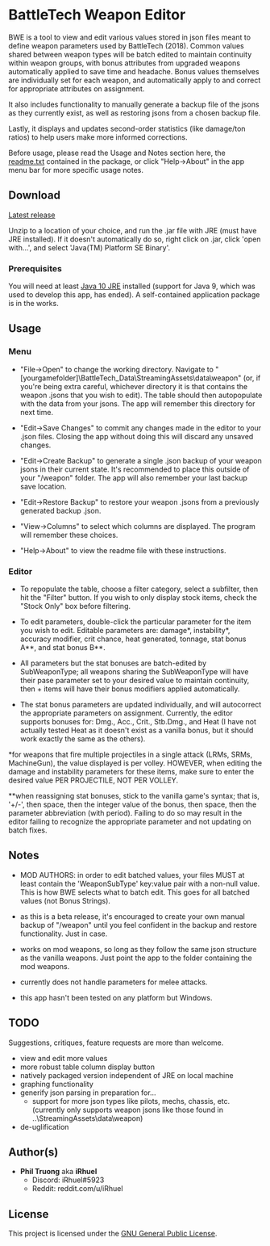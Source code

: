 # BattleTech Weapon Editor

BWE is a tool to view and edit various values stored in json files meant to define weapon parameters used by BattleTech (2018). Common values shared between weapon types will be batch edited to maintain continuity within weapon groups, with bonus attributes from upgraded weapons automatically applied to save time and headache. Bonus values themselves are individually set for each weapon, and automatically apply to and correct for appropriate attributes on assignment.

It also includes functionality to manually generate a backup  file of the jsons as they currently exist, as well as restoring jsons from a chosen backup file.

Lastly, it displays and updates second-order statistics (like damage/ton ratios) to help users make more informed corrections.  

Before usage, please read the Usage and Notes section here, the [readme.txt](https://github.com/iRhuel/BattleTechWeaponEditor/blob/master/src/readme.txt) contained in the package, or click "Help->About" in the app menu bar for more specific usage notes. 

## Download

[Latest release](https://github.com/iRhuel/BattleTechWeaponEditor/releases)

Unzip to a location of your choice, and run the .jar file with JRE (must have JRE installed). If it doesn't automatically do so, right click on .jar, click 'open with...', and select 'Java(TM) Platform SE Binary'.

### Prerequisites

You will need at least [Java 10 JRE](http://www.oracle.com/technetwork/java/javase/downloads/jre10-downloads-4417026.html) installed (support for Java 9, which was used to develop this app, has ended). A self-contained application package is in the works.

## Usage

### Menu

- "File->Open" to change the working directory. Navigate to "[yourgamefolder]\BattleTech_Data\StreamingAssets\data\weapon" (or, if you're being extra careful, whichever directory it is that contains the weapon .jsons that you wish to edit). The table should then autopopulate with the data from your jsons. The app will remember this directory for next time.

- "Edit->Save Changes" to commit any changes made in the editor to your .json files. Closing the app without doing this will discard any unsaved changes.

- "Edit->Create Backup" to generate a single .json backup of your weapon jsons in their current state. It's recommended to place this outside of your "/weapon" folder. The app will also remember your last backup save location.

- "Edit->Restore Backup" to restore your weapon .jsons from a previously generated backup .json.

- "View->Columns" to select which columns are displayed. The program will remember these choices.

- "Help->About" to view the readme file with these instructions.

### Editor

- To repopulate the table, choose a filter category, select a subfilter, then hit the "Filter" button. If you wish to only display stock items, check the "Stock Only" box before filtering.

- To edit parameters, double-click the particular parameter for the item you wish to edit. Editable parameters are: damage*, instability*, accuracy modifier, crit chance, heat generated, tonnage, stat bonus A**, and stat bonus B**.

- All parameters but the stat bonuses are batch-edited by SubWeaponType; all weapons sharing the SubWeaponType will have their pase parameter set to your desired value to maintain continuity, then + items will have their bonus modifiers applied automatically.

- The stat bonus parameters are updated individually, and will autocorrect the appropriate parameters on assignment. Currently, the editor supports bonuses for: Dmg., Acc., Crit., Stb.Dmg., and Heat (I have not actually tested Heat as it doesn't exist as a vanilla bonus, but it should work exactly the same as the others).

*for weapons that fire multiple projectiles in a single attack (LRMs, SRMs, MachineGun), the value displayed is per volley. HOWEVER, when editing the damage and instability parameters for these items, make sure to enter the desired value PER PROJECTILE, NOT PER VOLLEY.

**when reassigning stat bonuses, stick to the vanilla game's syntax; that is, '+/-', then space, then the integer value of the bonus, then space, then the parameter abbreviation (with period). Failing to do so may result in the editor failing to recognize the appropriate parameter and not updating on batch fixes.

## Notes

- MOD AUTHORS: in order to edit batched values, your files MUST at least contain the 'WeaponSubType' key:value pair with a non-null value. This is how BWE selects what to batch edit. This goes for all batched values (not Bonus Strings).

- as this is a beta release, it's encouraged to create your own manual backup of "/weapon" until you feel confident in the backup and restore functionality. Just in case.

- works on mod weapons, so long as they follow the same json structure as the vanilla weapons. Just point the app to the folder containing the mod weapons.

- currently does not handle parameters for melee attacks.

- this app hasn't been tested on any platform but Windows. 

## TODO

Suggestions, critiques, feature requests are more than welcome.

- view and edit more values
- more robust table column display button 
- natively packaged version independent of JRE on local machine
- graphing functionality
- generify json parsing in preparation for...
    - support for more json types like pilots, mechs, chassis, etc. (currently only supports weapon jsons like those found in ..\StreamingAssets\data\weapon)
- de-uglification

## Author(s)

* **Phil Truong** aka **iRhuel**
    * Discord: iRhuel#5923
    * Reddit: reddit.com/u/iRhuel

## License

This project is licensed under the [GNU General Public License](https://www.gnu.org/licenses/gpl-3.0.en.html).
